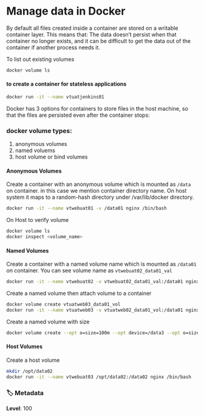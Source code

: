 # Manage data in Docker
By default all files created inside a container are stored on a writable container layer. This means that:
The data doesn’t persist when that container no longer exists, and it can be difficult to get the data out of the container if another process needs it.

To list out existing volumes 
  ```sh 
  docker volume ls
  ```
#### to create a container for stateless applications 
  ```sh
  docker run -it --name vtuatjenkins01
  ```
Docker has 3 options for containers to store files in the host machine, so that the files are persisted even after the container stops:

### docker volume types: 
1. anonymous volumes
1. named voluems
1. host volume or bind volumes
 
#### Anonymous Volumes
Create a container with an anonymous volume which is mounted as `/data` on container. in this case we mention container directory name. On host system it maps to a random-hash directory under /var/lib/docker directory. 
  ```sh 
  docker run -it --name vtwebuat01 -v /data01 nginx /bin/bash
  ```
On Host to verify volume 
  ```sh
  docker volume ls 
  docker inspect <volume_name>
  ```

#### Named Volumes 
Create a container with a named volume name which is mounted as `/data01` on container. You can see volume name as `vtwebuat02_data01_val`
  ```sh 
  docker run -it --name vtwebuat02 -v vtwebuat02_data01_val:/data01 nginx /bin/bash
  ```
Create a named volume then attach volume to a container 
  ```sh 
  docker volume create vtuatweb03_data01_vol
  docker run -it --name vtuatweb03 -v vtuatweb02_data01_vol:/data01 nginx /bin/bash
  ```

Create a named volume with size 
  ```sh
  docker volume create --opt o=size=100m --opt device=/data3 --opt o=size=100m --opt type=btrfs vtuatdb02_data3 // to create volume with size 
  ```

#### Host Volumes 

Create a host volume 
  ```sh 
  mkdir /opt/data02
  docker run -it --name vtwebuat03 /opt/data02:/data02 nginx /bin/bash
  ```

### 🏷️ Metadata

**Level**: 100

